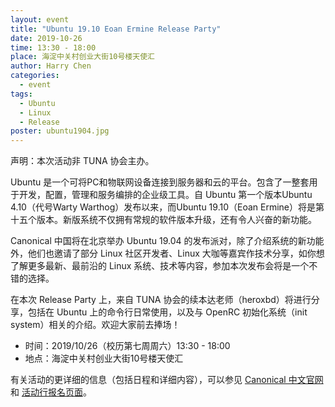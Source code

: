 ```yaml
---
layout: event
title: "Ubuntu 19.10 Eoan Ermine Release Party"
date: 2019-10-26
time: 13:30 - 18:00
place: 海淀中关村创业大街10号楼天使汇
author: Harry Chen
categories:
  - event
tags:
  - Ubuntu
  - Linux
  - Release
poster: ubuntu1904.jpg
---
```


声明：本次活动非 TUNA 协会主办。

Ubuntu 是一个可将PC和物联网设备连接到服务器和云的平台。包含了一整套用于开发，配置，管理和服务编排的企业级工具。自 Ubuntu 第一个版本Ubuntu 4.10（代号Warty Warthog）发布以来，而Ubuntu 19.10（Eoan Ermine）将是第十五个版本。新版系统不仅拥有常规的软件版本升级，还有令人兴奋的新功能。

Canonical 中国将在北京举办 Ubuntu 19.04 的发布派对，除了介绍系统的新功能外，他们也邀请了部分 Linux 社区开发者、Linux 大咖等嘉宾作技术分享，如你想了解更多最新、最前沿的 Linux 系统、技术等内容，参加本次发布会将是一个不错的选择。

在本次 Release Party 上，来自 TUNA 协会的续本达老师（heroxbd）将进行分享，包括在 Ubuntu 上的命令行日常使用，以及与 OpenRC 初始化系统（init system）相关的介绍。欢迎大家前去捧场！

* 时间：2019/10/26（校历第七周周六）13:30 - 18:00
* 地点：海淀中关村创业大街10号楼天使汇

有关活动的更详细的信息（包括日程和详细内容），可以参见 [Canonical 中文官网] 和 [活动行报名页面]。

[Canonical 中文官网]: https://cn.ubuntu.com/blog/ubuntu-19-10-release-party
[活动行报名页面]: huodongxing.com/event/3514618378000
